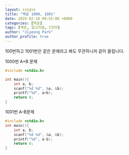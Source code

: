 ```yaml
---
layout: single
title: "백준 1000, 1001"
date: 2025-02-18 09:55:00 +0900
categories: [백준]
tags: [백준, 알고리즘, C언어]
author: "Jiyeong Park"
author_profile: true
---
```


100번하고 1001번은 같은 문제라고 봐도 무관하니까 같이 올립니다.

1000번 A+B 문제

```c
#include <stdio.h>

int main(){
    int a, b;
    scanf("%d %d", &a, &b);
    printf("%d", a+b);
    return 0;
}
```

1001번 A-B문제

```c
#include <stdio.h>
int main(){
    int a, b;
    scanf("%d %d", &a, &b);
    printf("%d", a-b);
    return 0;
}
```
